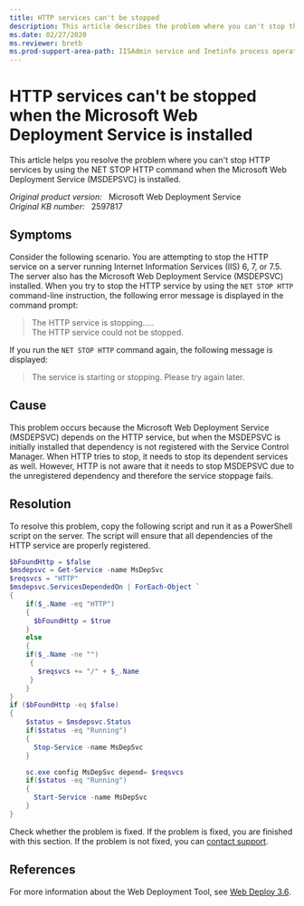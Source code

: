 ```yaml
---
title: HTTP services can't be stopped
description: This article describes the problem where you can't stop the HTTP service by using the NET STOP HTTP command when the Microsoft Web Deployment Service (MSDEPSVC) is installed, and provides a solution.
ms.date: 02/27/2020
ms.reviewer: bretb
ms.prod-support-area-path: IISAdmin service and Inetinfo process operation
---
```

# HTTP services can't be stopped when the Microsoft Web Deployment Service is installed

This article helps you resolve the problem where you can't stop HTTP services by using the NET STOP HTTP command when the Microsoft Web Deployment Service (MSDEPSVC) is installed.

_Original product version:_ &nbsp; Microsoft Web Deployment Service  
_Original KB number:_ &nbsp; 2597817

## Symptoms

Consider the following scenario. You are attempting to stop the HTTP service on a server running Internet Information Services (IIS) 6, 7, or 7.5. The server also has the Microsoft Web Deployment Service (MSDEPSVC) installed. When you try to stop the HTTP service by using the `NET STOP HTTP` command-line instruction, the following error message is displayed in the command prompt:

> The HTTP service is stopping.....  
> The HTTP service could not be stopped.

If you run the `NET STOP HTTP` command again, the following message is displayed:

> The service is starting or stopping. Please try again later.

## Cause

This problem occurs because the Microsoft Web Deployment Service (MSDEPSVC) depends on the HTTP service, but when the MSDEPSVC is initially installed that dependency is not registered with the Service Control Manager. When HTTP tries to stop, it needs to stop its dependent services as well. However, HTTP is not aware that it needs to stop MSDEPSVC due to the unregistered dependency and therefore the service stoppage fails.

## Resolution

To resolve this problem, copy the following script and run it as a PowerShell script on the server. The script will ensure that all dependencies of the HTTP service are properly registered.

```PowerShell
$bFoundHttp = $false
$msdepsvc = Get-Service -name MsDepSvc
$reqsvcs = "HTTP"
$msdepsvc.ServicesDependedOn | ForEach-Object `
{
    if($_.Name -eq "HTTP")
    {
      $bFoundHttp = $true
    }
    else
    {
    if($_.Name -ne "")
     {
       $reqsvcs += "/" + $_.Name
     }
    }
}
if ($bFoundHttp -eq $false)
{
    $status = $msdepsvc.Status
    if($status -eq "Running")
    {
      Stop-Service -name MsDepSvc
    }

    sc.exe config MsDepSvc depend= $reqsvcs
    if($status -eq "Running")
    {
      Start-Service -name MsDepSvc
    }
}
```

Check whether the problem is fixed. If the problem is fixed, you are finished with this section. If the problem is not fixed, you can [contact support](https://support.microsoft.com/contactus/).

## References

For more information about the Web Deployment Tool, see [Web Deploy 3.6](https://www.iis.net/download/webdeploy).
